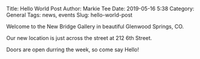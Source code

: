 Title: Hello World Post
Author: Markie Tee
Date: 2019-05-16 5:38
Category: General
Tags: news, events
Slug: hello-world-post

Welcome to the New Bridge Gallery in beautiful Glenwood Springs, CO.

Our new location is just across the street at 212 6th Street.

Doors are open durring the week, so come say Hello!
